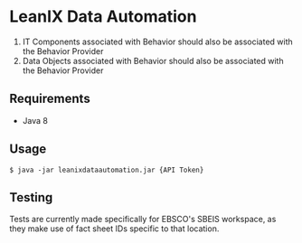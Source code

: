 # LeanIX Data Automation
1.	IT Components associated with Behavior should also be associated with the Behavior Provider
2.	Data Objects associated with Behavior should also be associated with the Behavior Provider

## Requirements
* Java 8

## Usage
`$ java -jar leanixdataautomation.jar {API Token}`

## Testing
Tests are currently made specifically for EBSCO's SBEIS workspace, as they make use of fact sheet IDs specific to that location.
